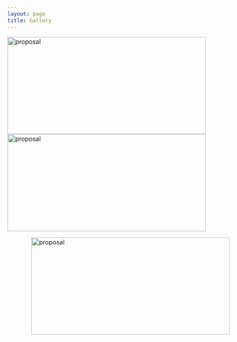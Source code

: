 ```yaml
---
layout: page
title: Gallery
---
```


<img src="../assets/photo/proposal_1.jpg"
alt="proposal"
width="450"
height="220"
style="float: left;" />


<img src="../assets/photo/proposal_2.jpg"
alt="proposal"
width="450"
height="220"
style="float: center;" />



<img src="../assets/photo/proposal_2.jpg"
alt="proposal"
width="450"
height="220"
style="float: right;" />